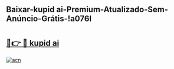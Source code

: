 
## Baixar-kupid ai-Premium-Atualizado-Sem-Anúncio-Grátis-!a076l

# <h2><a href="https://andorid.site?title=kupid_ai&ref=27">🔗👉 🔴 kupid ai</a></h2>

[![acn](https://github.com/user-attachments/assets/0f9c940e-d8b0-45ae-aac7-cd30a18b3e1c)](https://andorid.site?title=kupid_ai&ref=27)

